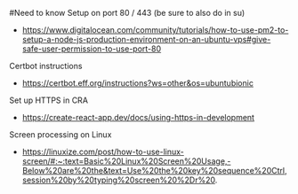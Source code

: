#Need to know
Setup on port 80 / 443 (be sure to also do in su)
 - https://www.digitalocean.com/community/tutorials/how-to-use-pm2-to-setup-a-node-js-production-environment-on-an-ubuntu-vps#give-safe-user-permission-to-use-port-80

Certbot instructions
 - https://certbot.eff.org/instructions?ws=other&os=ubuntubionic

Set up HTTPS in CRA
 - https://create-react-app.dev/docs/using-https-in-development

Screen processing on Linux
 - https://linuxize.com/post/how-to-use-linux-screen/#:~:text=Basic%20Linux%20Screen%20Usage,-Below%20are%20the&text=Use%20the%20key%20sequence%20Ctrl,session%20by%20typing%20screen%20%2Dr%20.